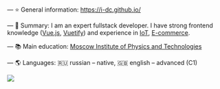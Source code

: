 — :star: General information: https://i-dc.github.io/

— :memo: Summary: I am an expert fullstack developer.
I have strong frontend knowledge ([Vue.js](https://github.com/vuejs/vue), [Vuetify](https://github.com/vuetifyjs/vuetify))
and experience in [IoT](https://en.wikipedia.org/wiki/Internet_of_things), [E-commerce](https://en.wikipedia.org/wiki/E-commerce).

— :books: Main education: [Moscow Institute of Physics and Technologies](https://mipt.ru/english/)

— :earth_americas: Languages: :ru: russian – native, :gb: english – advanced (C1)

![](https://komarev.com/ghpvc/?username=i-dc)
